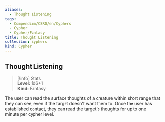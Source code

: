 ```yaml
---
aliases:
  - Thought Listening
tags:
  - Compendium/CSRD/en/Cyphers
  - Cypher
  - Cypher/Fantasy
title: Thought Listening
collection: Cyphers
kind: Cypher
---
```

## Thought Listening  
>[!info] Stats  
> **Level:** 1d6+1  
> **Kind:** Fantasy
  
The user can read the surface thoughts of a creature within short range that they can see, even if the target doesn't want them to. Once the user has established contact, they can read the target's thoughts for up to one minute per cypher level.